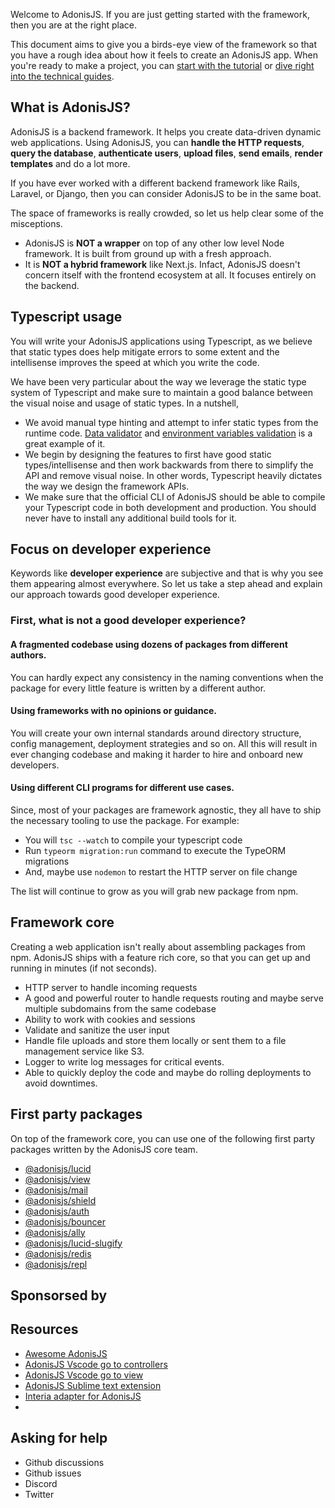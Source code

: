 Welcome to AdonisJS. If you are just getting started with the framework, then you are at the right place.

This document aims to give you a birds-eye view of the framework so that you have a rough idea about how it feels to create an AdonisJS app. When you're ready to make a project, you can [start with the tutorial]() or [dive right into the technical guides]().

## What is AdonisJS?

AdonisJS is a backend framework. It helps you create data-driven dynamic web applications. Using AdonisJS, you can **handle the HTTP requests**, **query the database**, **authenticate users**, **upload files**, **send emails**, **render templates** and do a lot more.

If you have ever worked with a different backend framework like Rails, Laravel, or Django, then you can consider AdonisJS to be in the same boat.

The space of frameworks is really crowded, so let us help clear some of the misceptions.

- AdonisJS is **NOT a wrapper** on top of any other low level Node framework. It is built from ground up with a fresh approach.
- It is **NOT a hybrid framework** like Next.js. Infact, AdonisJS doesn't concern itself with the frontend ecosystem at all. It focuses entirely on the backend.

## Typescript usage
You will write your AdonisJS applications using Typescript, as we believe that static types does help mitigate errors to some extent and the intellisense improves the speed at which you write the code.

We have been very particular about the way we leverage the static type system of Typescript and make sure to maintain a good balance between the visual noise and usage of static types. In a nutshell,

- We avoid manual type hinting and attempt to infer static types from the runtime code. [Data validator](./validator/introduction.md) and [environment variables validation](./fundamentals/environment-variables.md#validating-environment-variables) is a great example of it.
- We begin by designing the features to first have good static types/intellisense and then work backwards from there to simplify the API and remove visual noise. In other words, Typescript heavily dictates the way we design the framework APIs.
- We make sure that the official CLI of AdonisJS should be able to compile your Typescript code in both development and production. You should never have to install any additional build tools for it.

## Focus on developer experience
Keywords like **developer experience** are subjective and that is why you see them appearing almost everywhere. So let us take a step ahead and explain our approach towards good developer experience.

### First, what is not a good developer experience?

#### A fragmented codebase using dozens of packages from different authors.
You can hardly expect any consistency in the naming conventions when the package for every little feature is written by a different author.

#### Using frameworks with no opinions or guidance.
You will create your own internal standards around directory structure, config management, deployment strategies and so on. All this will result in ever changing codebase and making it harder to hire and onboard new developers.

#### Using different CLI programs for different use cases. 

Since, most of your packages are framework agnostic, they all have to ship the necessary tooling to use the package. For example: 

- You will `tsc --watch` to compile your typescript code
- Run `typeorm migration:run` command to execute the TypeORM migrations
- And, maybe use `nodemon` to restart the HTTP server on file change

The list will continue to grow as you will grab new package from npm.

## Framework core
Creating a web application isn't really about assembling packages from npm. AdonisJS ships with a feature rich core, so that you can get up and running in minutes (if not seconds).

- HTTP server to handle incoming requests
- A good and powerful router to handle requests routing and maybe serve multiple subdomains from the same codebase
- Ability to work with cookies and sessions
- Validate and sanitize the user input
- Handle file uploads and store them locally or sent them to a file management service like S3.
- Logger to write log messages for critical events.
- Able to quickly deploy the code and maybe do rolling deployments to avoid downtimes.

## First party packages
On top of the framework core, you can use one of the following first party packages written by the AdonisJS core team.

- [@adonisjs/lucid]()
- [@adonisjs/view]()
- [@adonisjs/mail]()
- [@adonisjs/shield]()
- [@adonisjs/auth]()
- [@adonisjs/bouncer]()
- [@adonisjs/ally]()
- [@adonisjs/lucid-slugify]()
- [@adonisjs/redis]()
- [@adonisjs/repl]()

## Sponsorsed by

## Resources

- [Awesome AdonisJS]()
- [AdonisJS Vscode go to controllers]()
- [AdonisJS Vscode go to view]()
- [AdonisJS Sublime text extension]()
- [Interia adapter for AdonisJS]()
- []()

## Asking for help

- Github discussions
- Github issues
- Discord
- Twitter

